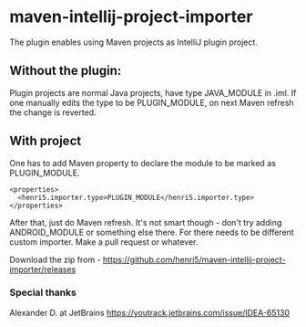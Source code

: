 # maven-intellij-project-importer

The plugin enables using Maven projects as IntelliJ plugin project. 
## Without the plugin:
Plugin projects are normal Java projects, have type JAVA_MODULE in .iml. If one manually edits the type to be PLUGIN_MODULE, on 
next Maven refresh the change is reverted.
## With project
One has to add Maven property to declare the module to be marked as PLUGIN_MODULE.
```
<properties>
  <henri5.importer.type>PLUGIN_MODULE</henri5.importer.type>
</properties>
```
After that, just do Maven refresh. 
It's not smart though - don't try adding ANDROID_MODULE or something else there. For there needs to be different custom importer. 
Make a pull request or whatever.

Download the zip from - https://github.com/henri5/maven-intellij-project-importer/releases

### Special thanks
Alexander D. at JetBrains https://youtrack.jetbrains.com/issue/IDEA-65130
